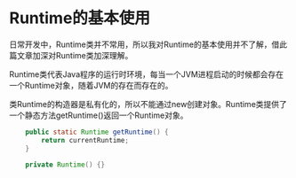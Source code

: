 # Runtime的基本使用

日常开发中，Runtime类并不常用，所以我对Runtime的基本使用并不了解，借此篇文章加深对Runtime类加深理解。

Runtime类代表Java程序的运行时环境，每当一个JVM进程启动的时候都会存在一个Runtime对象，随着JVM的存在而存在的。

类Runtime的构造器是私有化的，所以不能通过new创建对象。Runtime类提供了一个静态方法getRuntime()返回一个Runtime对象。

```java
    public static Runtime getRuntime() {
        return currentRuntime;
    }

    private Runtime() {}
```
